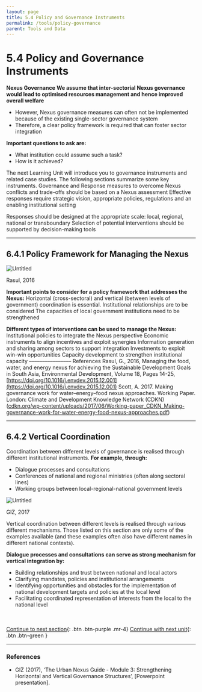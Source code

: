 ```yaml
---
layout: page
title: 5.4 Policy and Governance Instruments
permalink: /tools/policy-governance
parent: Tools and Data
---
```

# **5.4 Policy and Governance Instruments**

**Nexus Governance**
**We assume that inter-sectorial Nexus governance would lead to optimised resources management and hence improved overall welfare**

- However,  Nexus governance measures can often not be implemented because of the existing single-sector governance system
- Therefore, a clear policy framework is required that can foster sector integration

**Important questions to ask are:**

- What institution could assume such a task?
- How is it achieved?

The next Learning Unit will introduce you to governance instruments and related case studies.
The following sections summarize some key instruments.
Governance and Response measures to overcome Nexus conflicts and trade-offs should be based on a Nexus assessment
Effective responses require strategic vision, appropriate policies, regulations and an enabling institutional setting

Responses should be designed at the appropriate scale: local, regional, national or transboundary
Selection of potential interventions should be supported by decision-making tools

<hr/>

## **6.4.1 Policy Framework for Managing the Nexus**

![Untitled](6%204%20Policy%2016801/Untitled.png)

Rasul, 2016

**Important points to consider for a policy framework that addresses the Nexus:**
Horizontal (cross-sectoral) and vertical (between levels of government) coordination is essential.
Institutional relationships are to be considered
The capacities of local government institutions need to be strengthened

**Different types of interventions can be used to manage the Nexus:**
Institutional policies to integrate the Nexus perspective
Economic instruments to align incentives and exploit synergies
Information generation and sharing among sectors to support integration
Investments to exploit win-win opportunities
Capacity development to strengthen institutional capacity
––––––––––––––––
References
Rasul, G., 2016, Managing the food, water, and energy nexus for achieving the Sustainable Development Goals in South Asia, Environmental Development, Volume 18, Pages 14-25, [https://doi.org/10.1016/j.envdev.2015.12.001](https://doi.org/10.1016/j.envdev.2015.12.001)
Scott, A. 2017. Making governance work for water–energy–food nexus approaches. Working Paper. London: Climate and Development Knowledge Network (CDKN) ([cdkn.org/wp-content/uploads/2017/06/Working-paper_CDKN_Making-governance-work-for-water-energy-food-nexus-approaches.pdf](http://cdkn.org/wp-content/uploads/2017/06/Working-paper_CDKN_Making-governance-work-for-water-energy-food-nexus-approaches.pdf))

<hr/>

## **6.4.2 Vertical Coordination**

Coordination between different levels of governance is realised through different institutional instruments.
**For example, through:**

- Dialogue processes and consultations
- Conferences of national and regional ministries (often along sectoral lines)
- Working groups between local-regional-national government levels

![Untitled](6%204%20Policy%2016801/Untitled%201.png)

GIZ, 2017

Vertical coordination between different levels is realised through various different mechanisms. Those listed on this section are only some of the examples available (and these examples often also have different names in different national contexts).

**Dialogue processes and consultations can serve as strong mechanism for vertical integration by:**
- Building relationships and trust between national and local actors
- Clarifying mandates, policies and institutional arrangements
- Identifying opportunities and obstacles for the implementation of national development targets and policies at the local level
- Facilitating coordinated representation of interests from the local to the national level


<br/> <br/>
[Continue to next section](https://waterbender231.github.io/wef-nexus-online-course/tools/questions){: .btn .btn-purple .mr-4}
[Continue with next unit](https://waterbender231.github.io/wef-nexus-online-course/governance/){: .btn .btn-green }

<hr/>

### References
- GIZ (2017), ‘The Urban Nexus Guide - Module 3: Strengthening Horizontal and Vertical Governance Structures’, [Powerpoint presentation].

